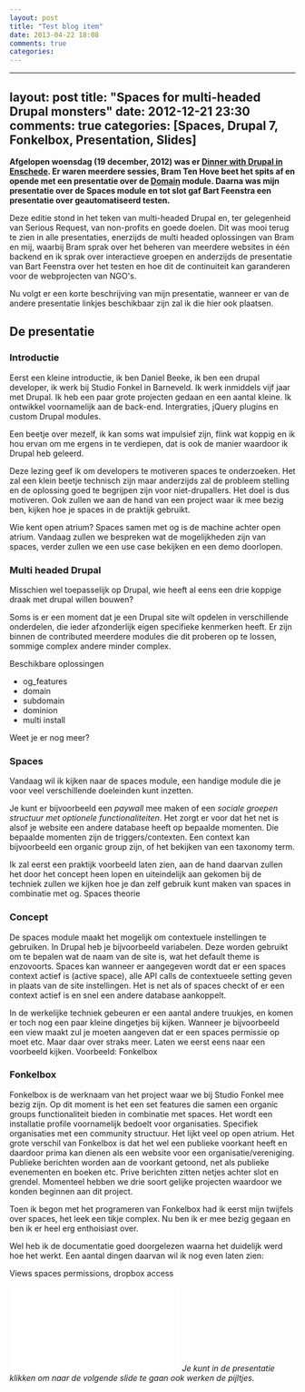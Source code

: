 ```yaml
---
layout: post
title: "Test blog item"
date: 2013-04-22 18:08
comments: true
categories: 
---
```


---
layout: post
title: "Spaces for multi-headed Drupal monsters"
date: 2012-12-21 23:30
comments: true
categories: [Spaces, Drupal 7, Fonkelbox, Presentation, Slides]
---
**Afgelopen woensdag (19 december, 2012) was er [Dinner with Drupal in Enschede](https://www.facebook.com/events/290101954443629). Er waren meerdere sessies, Bram Ten Hove beet het spits af en opende met een presentatie over de [Domain](http://drupal.org/project/domain) module. Daarna was mijn presentatie over de Spaces module en tot slot gaf Bart Feenstra een presentatie over geautomatiseerd testen.**

<!--more-->

Deze editie stond in het teken van multi-headed Drupal en, ter gelegenheid van Serious Request, van non-profits en goede doelen. Dit was mooi terug te zien in alle presentaties, enerzijds de multi headed oplossingen van Bram en mij, waarbij Bram sprak over het beheren van meerdere websites in één backend en ik sprak over interactieve groepen en anderzijds de presentatie van  Bart Feenstra over het testen en hoe dit de continuiteit kan garanderen voor de webprojecten van NGO's.

Nu volgt er een korte beschrijving van mijn presentatie, wanneer er van de andere presentatie linkjes beschikbaar zijn zal ik die hier ook plaatsen.

## De presentatie

### Introductie

Eerst een kleine introductie, ik ben Daniel Beeke, ik ben een drupal developer, ik werk bij Studio Fonkel in Barneveld. Ik werk inmiddels vijf jaar met Drupal. Ik heb een paar grote projecten gedaan en een aantal kleine. Ik ontwikkel voornamelijk aan de back-end. Intergraties, jQuery plugins en custom Drupal modules.

Een beetje over mezelf, ik kan soms wat impulsief zijn, flink wat koppig en ik hou ervan om me ergens in te verdiepen, dat is ook de manier waardoor ik Drupal heb geleerd.

Deze lezing geef ik om developers te motiveren spaces te onderzoeken. Het zal een klein beetje technisch zijn maar anderzijds zal de probleem stelling en de oplossing goed te begrijpen zijn voor niet-drupallers.  Het doel is dus motiveren. Ook zullen we aan de hand van een project waar ik mee bezig ben, kijken hoe je spaces in de praktijk gebruikt.

Wie kent open atrium? Spaces samen met og is de machine achter open atrium. Vandaag zullen we bespreken wat de mogelijkheden zijn van spaces, verder zullen we een use case bekijken en een demo doorlopen.

### Multi headed Drupal

Misschien wel toepasselijk op Drupal, wie heeft al eens een drie koppige draak met drupal willen bouwen?

Soms is er een moment dat je een Drupal site wilt opdelen in verschillende onderdelen, die ieder afzonderlijk eigen specifieke kenmerken heeft. Er zijn binnen de contributed meerdere modules die dit proberen op te lossen, sommige complex andere minder complex. 

Beschikbare oplossingen

*	og_features
*	domain
*	subdomain
*	dominion
*	multi install

Weet je er nog meer?

### Spaces
Vandaag wil ik kijken naar de spaces module, een handige module die je voor veel verschillende doeleinden kunt inzetten.

Je kunt er bijvoorbeeld een *paywall* mee maken of een *sociale groepen structuur met optionele functionaliteiten*. Het zorgt er voor dat het net is alsof je website een andere database heeft op bepaalde momenten. 
Die bepaalde momenten zijn de triggers/contexten. Een context kan bijvoorbeeld een organic group zijn, of het bekijken van een taxonomy term.

Ik zal eerst een praktijk voorbeeld laten zien, aan de hand daarvan zullen het door het concept heen lopen en uiteindelijk aan gekomen bij de techniek zullen we kijken hoe je dan zelf gebruik kunt maken van spaces in combinatie met og.
Spaces theorie

### Concept
De spaces module maakt het mogelijk om contextuele instellingen te gebruiken. In Drupal heb je bijvoorbeeld variabelen. Deze worden gebruikt om te bepalen wat de naam van de site is, wat het default theme is enzovoorts. Spaces kan wanneer er aangegeven wordt dat er een spaces context actief is (active space), alle API calls de contextueele setting geven in plaats van de site instellingen. Het is net als of spaces checkt of er een context actief is en snel een andere database aankoppelt.

In de werkelijke techniek gebeuren er een aantal andere truukjes, en komen er toch nog een paar kleine dingetjes bij kijken. Wanneer je bijvoorbeeld een view maakt zul je moeten aangeven dat er een spaces permissie op moet etc. Maar daar over straks meer. Laten we eerst eens naar een voorbeeld kijken.
Voorbeeld: Fonkelbox

### Fonkelbox

Fonkelbox is de werknaam van het project waar we bij Studio Fonkel mee bezig zijn. Op dit moment is het een set features die samen een organic groups functionaliteit bieden in combinatie met spaces.
Het wordt een installatie profile voornamelijk bedoelt voor organisaties. Specifiek organisaties met een community structuur. Het lijkt veel op open atrium. Het grote verschil van Fonkelbox is dat het wel een publieke voorkant heeft en daardoor prima kan dienen als een website voor een organisatie/vereniging. Publieke berichten worden aan de voorkant getoond, net als publieke evenementen en boeken etc. Prive berichten zitten netjes achter slot en grendel.
Momenteel hebben we drie soort gelijke projecten waardoor we konden beginnen aan dit project.

Toen ik begon met het programeren van Fonkelbox had ik eerst mijn twijfels over spaces, het leek een tikje complex. Nu ben ik er mee bezig gegaan en ben ik er heel erg enthoisiast over. 

Wel heb ik de documentatie goed doorgelezen waarna het duidelijk werd hoe het werkt. Een aantal dingen daarvan wil ik nog even laten zien:

Views spaces permissions,
dropbox access


<embed src="/images/multi-headed-drupal-spaces.svg"></embed>
*Je kunt in de presentatie klikken om naar de volgende slide te gaan ook werken de pijltjes.*